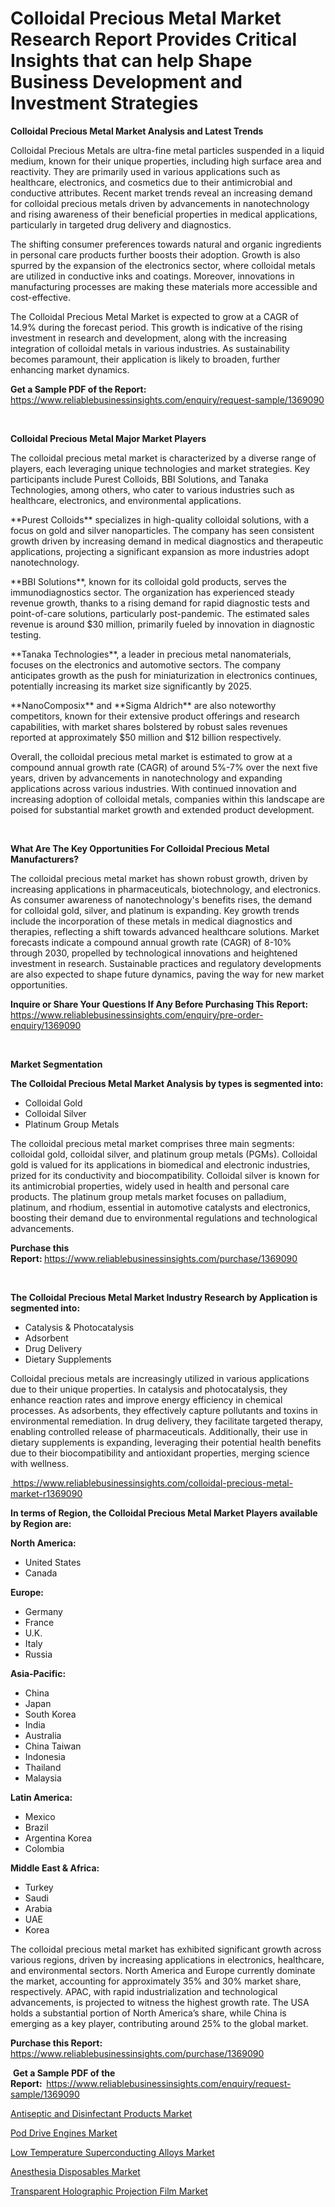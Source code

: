 <p><h1>Colloidal Precious Metal Market Research Report Provides Critical Insights that can help Shape Business Development and Investment Strategies</h1></p><p><strong>Colloidal Precious Metal Market Analysis and Latest Trends</strong></p>
<p><p>Colloidal Precious Metals are ultra-fine metal particles suspended in a liquid medium, known for their unique properties, including high surface area and reactivity. They are primarily used in various applications such as healthcare, electronics, and cosmetics due to their antimicrobial and conductive attributes. Recent market trends reveal an increasing demand for colloidal precious metals driven by advancements in nanotechnology and rising awareness of their beneficial properties in medical applications, particularly in targeted drug delivery and diagnostics.</p><p>The shifting consumer preferences towards natural and organic ingredients in personal care products further boosts their adoption. Growth is also spurred by the expansion of the electronics sector, where colloidal metals are utilized in conductive inks and coatings. Moreover, innovations in manufacturing processes are making these materials more accessible and cost-effective. </p><p>The Colloidal Precious Metal Market is expected to grow at a CAGR of 14.9% during the forecast period. This growth is indicative of the rising investment in research and development, along with the increasing integration of colloidal metals in various industries. As sustainability becomes paramount, their application is likely to broaden, further enhancing market dynamics.</p></p>
<p><strong>Get a Sample PDF of the Report:&nbsp;</strong> <a href="https://www.reliablebusinessinsights.com/enquiry/request-sample/1369090?utm_campaign=48&utm_medium=2&utm_source=Github&utm_content=ia&utm_term=06122024&utm_id=colloidal-precious-metal">https://www.reliablebusinessinsights.com/enquiry/request-sample/1369090</a></p>
<p>&nbsp;</p>
<p><strong>Colloidal Precious Metal Major Market Players</strong></p>
<p><p>The colloidal precious metal market is characterized by a diverse range of players, each leveraging unique technologies and market strategies. Key participants include Purest Colloids, BBI Solutions, and Tanaka Technologies, among others, who cater to various industries such as healthcare, electronics, and environmental applications.</p><p>**Purest Colloids** specializes in high-quality colloidal solutions, with a focus on gold and silver nanoparticles. The company has seen consistent growth driven by increasing demand in medical diagnostics and therapeutic applications, projecting a significant expansion as more industries adopt nanotechnology.</p><p>**BBI Solutions**, known for its colloidal gold products, serves the immunodiagnostics sector. The organization has experienced steady revenue growth, thanks to a rising demand for rapid diagnostic tests and point-of-care solutions, particularly post-pandemic. The estimated sales revenue is around $30 million, primarily fueled by innovation in diagnostic testing.</p><p>**Tanaka Technologies**, a leader in precious metal nanomaterials, focuses on the electronics and automotive sectors. The company anticipates growth as the push for miniaturization in electronics continues, potentially increasing its market size significantly by 2025.</p><p>**NanoComposix** and **Sigma Aldrich** are also noteworthy competitors, known for their extensive product offerings and research capabilities, with market shares bolstered by robust sales revenues reported at approximately $50 million and $12 billion respectively.</p><p>Overall, the colloidal precious metal market is estimated to grow at a compound annual growth rate (CAGR) of around 5%-7% over the next five years, driven by advancements in nanotechnology and expanding applications across various industries. With continued innovation and increasing adoption of colloidal metals, companies within this landscape are poised for substantial market growth and extended product development.</p></p>
<p>&nbsp;</p>
<p><strong>What Are The Key Opportunities For Colloidal Precious Metal Manufacturers?</strong></p>
<p><p>The colloidal precious metal market has shown robust growth, driven by increasing applications in pharmaceuticals, biotechnology, and electronics. As consumer awareness of nanotechnology's benefits rises, the demand for colloidal gold, silver, and platinum is expanding. Key growth trends include the incorporation of these metals in medical diagnostics and therapies, reflecting a shift towards advanced healthcare solutions. Market forecasts indicate a compound annual growth rate (CAGR) of 8-10% through 2030, propelled by technological innovations and heightened investment in research. Sustainable practices and regulatory developments are also expected to shape future dynamics, paving the way for new market opportunities.</p></p>
<p><strong>Inquire or Share Your Questions If Any Before Purchasing This Report:</strong> <a href="https://www.reliablebusinessinsights.com/enquiry/pre-order-enquiry/1369090?utm_campaign=48&utm_medium=2&utm_source=Github&utm_content=ia&utm_term=06122024&utm_id=colloidal-precious-metal">https://www.reliablebusinessinsights.com/enquiry/pre-order-enquiry/1369090</a></p>
<p>&nbsp;</p>
<p><strong>Market Segmentation</strong></p>
<p><strong>The Colloidal Precious Metal Market Analysis by types is segmented into:</strong></p>
<p><ul><li>Colloidal Gold</li><li>Colloidal Silver</li><li>Platinum Group Metals</li></ul></p>
<p><p>The colloidal precious metal market comprises three main segments: colloidal gold, colloidal silver, and platinum group metals (PGMs). Colloidal gold is valued for its applications in biomedical and electronic industries, prized for its conductivity and biocompatibility. Colloidal silver is known for its antimicrobial properties, widely used in health and personal care products. The platinum group metals market focuses on palladium, platinum, and rhodium, essential in automotive catalysts and electronics, boosting their demand due to environmental regulations and technological advancements.</p></p>
<p><strong>Purchase this Report:&nbsp;</strong><a href="https://www.reliablebusinessinsights.com/purchase/1369090?utm_campaign=48&utm_medium=2&utm_source=Github&utm_content=ia&utm_term=06122024&utm_id=colloidal-precious-metal">https://www.reliablebusinessinsights.com/purchase/1369090</a></p>
<p>&nbsp;</p>
<p><strong>The Colloidal Precious Metal Market Industry Research by Application is segmented into:</strong></p>
<p><ul><li>Catalysis & Photocatalysis</li><li>Adsorbent</li><li>Drug Delivery</li><li>Dietary Supplements</li></ul></p>
<p><p>Colloidal precious metals are increasingly utilized in various applications due to their unique properties. In catalysis and photocatalysis, they enhance reaction rates and improve energy efficiency in chemical processes. As adsorbents, they effectively capture pollutants and toxins in environmental remediation. In drug delivery, they facilitate targeted therapy, enabling controlled release of pharmaceuticals. Additionally, their use in dietary supplements is expanding, leveraging their potential health benefits due to their biocompatibility and antioxidant properties, merging science with wellness.</p></p>
<p><a href="https://www.reliablebusinessinsights.com/colloidal-precious-metal-market-r1369090?utm_campaign=48&utm_medium=2&utm_source=Github&utm_content=ia&utm_term=06122024&utm_id=colloidal-precious-metal">&nbsp;https://www.reliablebusinessinsights.com/colloidal-precious-metal-market-r1369090</a></p>
<p><strong>In terms of Region, the Colloidal Precious Metal Market Players available by Region are:</strong></p>
<p>
    <p> <strong> North America: </strong>
        <ul>
            <li>United States</li>
            <li>Canada</li>
        </ul>
        </p> 
    <p> <strong> Europe: </strong>
        <ul>
            <li>Germany</li>
            <li>France</li>
            <li>U.K.</li>
            <li>Italy</li>
            <li>Russia</li>
        </ul>
        </p> 
    <p> <strong> Asia-Pacific: </strong>
        <ul>
            <li>China</li>
            <li>Japan</li>
            <li>South Korea</li>
            <li>India</li>
            <li>Australia</li>
            <li>China Taiwan</li>
            <li>Indonesia</li>
            <li>Thailand</li>
            <li>Malaysia</li>
        </ul>
        </p> 
    <p> <strong> Latin America: </strong>
        <ul>
            <li>Mexico</li>
            <li>Brazil</li>
            <li>Argentina Korea</li>
            <li>Colombia</li>
        </ul>
        </p> 
    <p> <strong> Middle East & Africa: </strong>
        <ul>
            <li>Turkey</li>
            <li>Saudi</li>
            <li>Arabia</li>
            <li>UAE</li>
            <li>Korea</li>
        </ul>
    </p>
    </p>
<p><p>The colloidal precious metal market has exhibited significant growth across various regions, driven by increasing applications in electronics, healthcare, and environmental sectors. North America and Europe currently dominate the market, accounting for approximately 35% and 30% market share, respectively. APAC, with rapid industrialization and technological advancements, is projected to witness the highest growth rate. The USA holds a substantial portion of North America’s share, while China is emerging as a key player, contributing around 25% to the global market.</p></p>
<p><strong>Purchase this Report: </strong><a href="https://www.reliablebusinessinsights.com/purchase/1369090?utm_campaign=48&utm_medium=2&utm_source=Github&utm_content=ia&utm_term=06122024&utm_id=colloidal-precious-metal">https://www.reliablebusinessinsights.com/purchase/1369090</a></p>
<p>&nbsp;<strong>Get a Sample PDF of the Report:&nbsp;&nbsp;</strong><a href="https://www.reliablebusinessinsights.com/enquiry/request-sample/1369090?utm_campaign=48&utm_medium=2&utm_source=Github&utm_content=ia&utm_term=06122024&utm_id=colloidal-precious-metal">https://www.reliablebusinessinsights.com/enquiry/request-sample/1369090</a></p>
<p><strong></strong></p>
<p><p><a href="https://www.linkedin.com/pulse/market-drivers-projections-antiseptic-disinfectant-products-lmjwf?utm_campaign=48&utm_medium=2&utm_source=Github&utm_content=ia&utm_term=06122024&utm_id=colloidal-precious-metal">Antiseptic and Disinfectant Products Market</a></p><p><a href="https://github.com/kathiestrine5ty/Market-Research-Report-List-1/blob/main/pod-drive-engines-market.md?utm_campaign=48&utm_medium=2&utm_source=Github&utm_content=ia&utm_term=06122024&utm_id=colloidal-precious-metal">Pod Drive Engines Market</a></p><p><a href="https://issuu.com/reportprime-2/docs/low-temperature-superconducting-alloys-market-size?utm_campaign=48&utm_medium=2&utm_source=Github&utm_content=ia&utm_term=06122024&utm_id=colloidal-precious-metal">Low Temperature Superconducting Alloys Market</a></p><p><a href="https://www.linkedin.com/pulse/strategic-overview-anesthesia-disposables-market-industry-xw1vc?utm_campaign=48&utm_medium=2&utm_source=Github&utm_content=ia&utm_term=06122024&utm_id=colloidal-precious-metal">Anesthesia Disposables Market</a></p><p><a href="https://issuu.com/reportprime-2/docs/transparent-holographic-projection-film-market-siz?utm_campaign=48&utm_medium=2&utm_source=Github&utm_content=ia&utm_term=06122024&utm_id=colloidal-precious-metal">Transparent Holographic Projection Film Market</a></p></p>